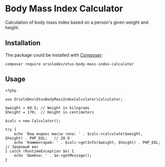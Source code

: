 # Body Mass Index Calculator

Calculation of body mass index based on a person's given weight and height.

## Installation

The package could be installed with [Composer](https://getcomposer.org/):

```
composer require orioledev/otus-body-mass-index-calculator
```

## Usage

```
<?php

use OrioleDev\OtusBodyMassIndexCalculator\Calculator;

$weight = 60.5; // Weight in kilograms
$height = 170;  // Height in centimeters

$calc = new Calculator();

try {
    echo 'Ваш индекс массы тела: ' . $calc->calculate($weight, $height) . PHP_EOL;   // 20.9
    echo 'Комментарий: ' . $calc->getInfo($weight, $height) . PHP_EOL;               // Здоровый вес
} catch (RuntimeException $e) {
    echo 'Ошибка: ' . $e->getMessage();
}
```
